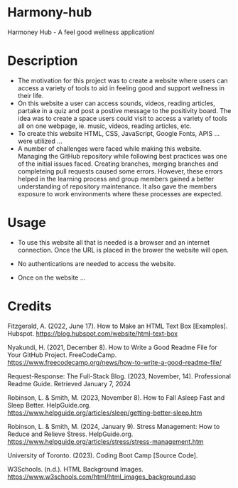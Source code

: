 # Harmony-hub
Harmoney Hub - A feel good wellness application!

# Description
- The motivation for this project was to create a website where users can access a variety of tools to aid in feeling good and support wellness in their life. 
- On this website a user can access sounds, videos, reading articles, partake in a quiz and post a postive message to the positivity board. The idea was to create a space users could visit to access a variety of tools all on one webpage, ie. music, videos, reading articles, etc. 
- To create this website HTML, CSS, JavaScript, Google Fonts, APIS ... were utilized ...
- A number of challenges were faced while making this website. Managing the GitHub repository while following best practices was one of the initial issues faced. Creating branches, merging branches and completeing pull requests caused some errors. However, these errors helped in the learning process and group members gained a better understanding of repository maintenance. It also gave the members exposure to work environments where these processes are expected. 


# Usage

- To use this website all that is needed is a browser and an internet connection. Once the URL is placed in the brower the website will open.

- No authentications are needed to access the website.

- Once on the website ... 

# Credits

Fitzgerald, A. (2022, June 17). How to Make an HTML Text Box [Examples]. Hubspot. https://blog.hubspot.com/website/html-text-box

Nyakundi, H. (2021, December 8). How to Write a Good Readme File for Your GitHub Project. FreeCodeCamp. https://www.freecodecamp.org/news/how-to-write-a-good-readme-file/

Request-Response: The Full-Stack Blog. (2023, November, 14). Professional Readme Guide. Retrieved January 7, 2024

Robinson, L. & Smith, M. (2023, November 8). How to Fall Asleep Fast and Sleep Better. HelpGuide.org. https://www.helpguide.org/articles/sleep/getting-better-sleep.htm

Robinson, L. & Smith, M. (2024, January 9). Stress Management: How to Reduce and Relieve Stress. HelpGuide.org. https://www.helpguide.org/articles/stress/stress-management.htm

University of Toronto. (2023). Coding Boot Camp [Source Code].

W3Schools. (n.d.). HTML Background Images. https://www.w3schools.com/html/html_images_background.asp


